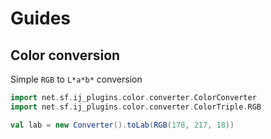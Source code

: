 Guides
======


Color conversion
----------------


Simple `RGB` to `L*a*b*` conversion

```scala
import net.sf.ij_plugins.color.converter.ColorConverter
import net.sf.ij_plugins.color.converter.ColorTriple.RGB

val lab = new Converter().toLab(RGB(178, 217, 18))
```